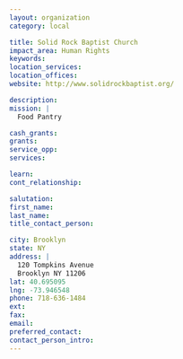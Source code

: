 ```yaml
---
layout: organization
category: local

title: Solid Rock Baptist Church
impact_area: Human Rights
keywords: 
location_services: 
location_offices: 
website: http://www.solidrockbaptist.org/

description: 
mission: |
  Food Pantry

cash_grants: 
grants: 
service_opp: 
services: 

learn: 
cont_relationship: 

salutation: 
first_name: 
last_name: 
title_contact_person: 

city: Brooklyn
state: NY
address: |
  120 Tompkins Avenue    
  Brooklyn NY 11206
lat: 40.695095
lng: -73.946548
phone: 718-636-1484
ext: 
fax: 
email: 
preferred_contact: 
contact_person_intro: 
---
```

